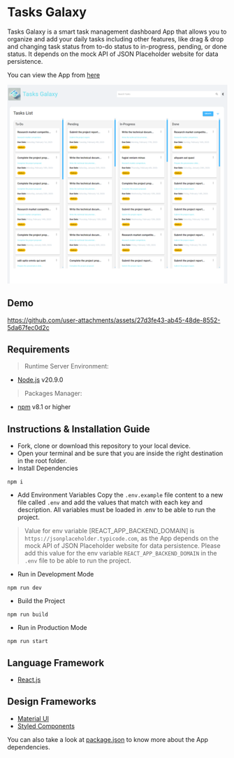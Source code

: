 # Tasks Galaxy

Tasks Galaxy is a smart task management dashboard App that allows you to organize and add your daily tasks including other features, like drag &amp; drop and changing task status from to-do status to in-progress, pending, or done status. It depends on the mock API of JSON Placeholder website for data persistence.

You can view the App from [here](https://tasks-galaxy.netlify.app/)

![Screenshot](preview.png) 

## Demo

https://github.com/user-attachments/assets/27d3fe43-ab45-48de-8552-5da67fec0d2c

## Requirements

> Runtime Server Environment:
* [Node.js](https://nodejs.org/en/) v20.9.0 

> Packages Manager:
* [npm](https://www.npmjs.com/) v8.1 or higher


## Instructions & Installation Guide

- Fork, clone or download this repository to your local device.
- Open your terminal and be sure that you are inside the right destination in the root folder.
- Install Dependencies
```
npm i
```

- Add Environment Variables
Copy the `.env.example` file content to a new file called `.env` and add the values that match with each key and description. All variables must be loaded in .env to be able to run the project.

> Value for env variable [REACT_APP_BACKEND_DOMAIN] is `https://jsonplaceholder.typicode.com`, as the App depends on the mock API of JSON Placeholder website for data persistence. Please add this value for the env variable `REACT_APP_BACKEND_DOMAIN` in the `.env` file to be able to run the project.

- Run in Development Mode
```
npm run dev
```

- Build the Project
```
npm run build
```

- Run in Production Mode
```
npm run start
```

## Language Framework

* [React.js](https://reactjs.org/) 

## Design Frameworks 

* [Material UI](https://mui.com/)
* [Styled Components](https://styled-components.com/)

You can also take a look at [package.json](package.json) to know more about the App dependencies.
